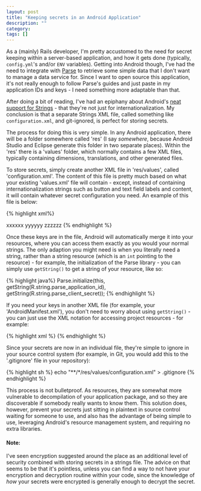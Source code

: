 ```yaml
---
layout: post
title: "Keeping secrets in an Android Application"
description: ""
category: 
tags: []
---
```


As a (mainly) Rails developer, I'm pretty accustomed to the need for secret keeping within a server-based application, and how it gets done (typically, `config.yml`'s and/or `ENV` variables). Getting into Android though, I've had the need to integrate with [Parse](https://parse.com) to retrieve some simple data that I don't want to manage a data service for. Since I want to open source this application, it's not really enough to follow Parse's guides and just paste in my application IDs and keys - I need something more adaptable than that.

After doing a bit of reading, I've had an epiphany about Android's [neat support for Strings](http://developer.android.com/guide/topics/resources/string-resource.html) - that they're not just for internationalization. My conclusion is that a separate Strings XML file, called something like `configuration.xml`, and git-ignored, is perfect for storing secrets.

The process for doing this is very simple. In any Android application, there will be a folder somewhere called 'res' (I say _somewhere_, because Android Studio and Eclipse generate this folder in two separate places). Within the 'res' there is a 'values' folder, which normally contains a few XML files, typically containing dimensions, translations, and other generated files. 

To store secrets, simply create another XML file in 'res/values', called 'configuration.xml'. The content of this file is pretty much based on what your existing 'values.xml' file will contain - except, instead of containing internationalization strings such as button and text field labels and content, it will contain whatever secret configuration you need. An example of this file is below:

{% highlight xml%}
<?xml version="1.0" encoding="utf-8"?>
<resources>
    <string name="parse_application_id">xxxxxx</string>
    <string name="parse_client_secret">yyyyyy</string>
    <string name="google_maps_api_key">zzzzzz</string>
</resources>
{% endhighlight %}

Once these keys are in the file, Android will automatically merge it into your resources, where you can access them exactly as you would your normal strings. The only adaption you might need is when you literally need a string, rather than a string resource (which is an `int` pointing to the resource) - for example, the initialization of the Parse library - you can simply use `getString()` to get a string of your resource, like so:

{% highlight java%}
Parse.initialize(this, getString(R.string.parse_application_id), getString(R.string.parse_client_secret));
{% endhighlight %}

If you need your keys in another XML file (for example, your 'AndroidManifest.xml'), you don't need to worry about using `getString()` - you can just use the XML notation for accessing project resources - for example:

{% highlight xml %}
<meta-data
    android:name="com.google.android.maps.v2.API_KEY"
    android:value="@string/google_maps_api_key"/>
{% endhighlight %}

Since your secrets are now in an individual file, they're simple to ignore in your source control system (for example, in Git, you would add this to the '.gitignore' file in your repository): 

{% highlight sh %}
echo "**/*/res/values/configuration.xml" > .gitignore
{% endhighlight %}

This process is not bulletproof. As resources, they are somewhat more vulnerable to decompilation of your application package, and so they are discoverable if somebody really wants to know them. This solution does, however, prevent your secrets just sitting in plaintext in source control waiting for someone to use, and also has the advantage of being simple to use, leveraging Android's resource management system, and requiring no extra libraries.

#### Note:

I've seen encryption suggested around the place as an additional level of security combined with storing secrets in a strings file. The advice on that seems to be that it's pointless, unless you can find a way to not have your encryption and decryption routine within your code, since the knowledge of _how_ your secrets were encrypted is generally enough to decrypt the secret.